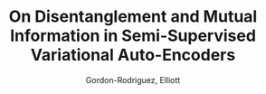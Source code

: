 ---
paperId: 27
author: Gordon-Rodriguez, Elliott
title: "On Disentanglement and Mutual Information in Semi-Supervised Variational Auto-Encoders"
pdf: --
poster: --
alt: --
type: --
category: Full Paper
link: --
conference: cvpr
year: 2021
tags: cvpr-2021
---